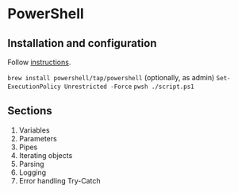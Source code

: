 # PowerShell

## Installation and configuration

Follow [instructions](https://learn.microsoft.com/en-us/powershell/scripting/install/installing-powershell-on-macos?view=powershell-7.4).

`brew install powershell/tap/powershell`
(optionally, as admin) `Set-ExecutionPolicy Unrestricted -Force`
`pwsh ./script.ps1`

## Sections

1. Variables
2. Parameters
3. Pipes
4. Iterating objects
5. Parsing
6. Logging
7. Error handling Try-Catch

